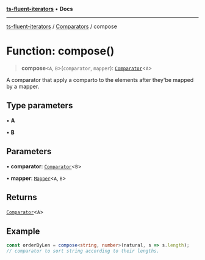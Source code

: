 [**ts-fluent-iterators**](../../../README.md) • **Docs**

---

[ts-fluent-iterators](../../../README.md) / [Comparators](../README.md) / compose

# Function: compose()

> **compose**\<`A`, `B`\>(`comparator`, `mapper`): [`Comparator`](../../../type-aliases/Comparator.md)\<`A`\>

A comparator that apply a comparto to the elements after they'be mapped by a mapper.

## Type parameters

• **A**

• **B**

## Parameters

• **comparator**: [`Comparator`](../../../type-aliases/Comparator.md)\<`B`\>

• **mapper**: [`Mapper`](../../../type-aliases/Mapper.md)\<`A`, `B`\>

## Returns

[`Comparator`](../../../type-aliases/Comparator.md)\<`A`\>

## Example

```ts
const orderByLen = compose<string, number>(natural, s => s.length);
// comparator to sort string according to their lengths.
```
